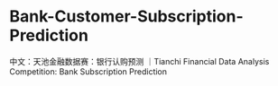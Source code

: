 # Bank-Customer-Subscription-Prediction
中文：天池金融数据赛：银行认购预测 ｜Tianchi Financial Data Analysis Competition: Bank Subscription Prediction
